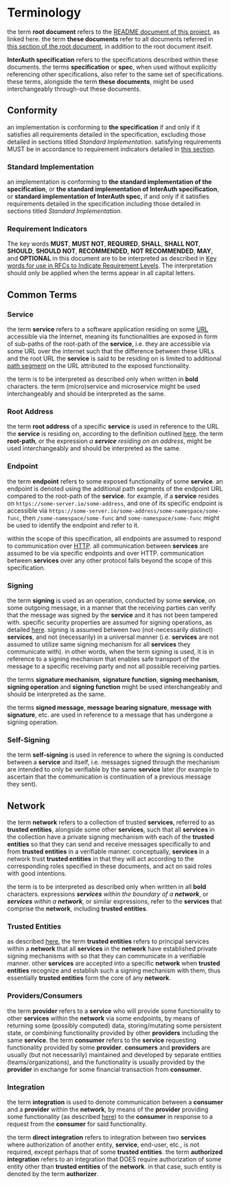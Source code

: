 # Terminology

the term **root document** refers to the [README document of this project](README.md), as linked
here. the term **these documents** refer to all documents referred in
[this section of the root document](README.md#contents),
in addition to the root document itself.

**InterAuth specification** refers to the specifications described within these documents.
the terms **specification** or **spec**, when used without explicitly referencing other specifications,
also refer to the same set of specifications. these terms, alongside the term **these documents**,
might be used interchangeably through-out these documents.

## Conformity

an implementation is conforming to **the specification** if and only if it satisfies all requirements
detailed in the specification, excluding those detailed in sections titled _Standard Implementation_.
satisfying requirements MUST be in accordance to requirement indicators detailed in [this section](#requirement-indicators).

### Standard Implementation

an implementation is conforming to **the standard implementation of the specification**, or
**the standard implementation of InterAuth specification**, or **standard implementation of InterAuth spec**,
if and only if it satisfies requirements detailed in the specification including those detailed
in sections titled _Standard Implementation_.

### Requirement Indicators

The key words **MUST**, **MUST NOT**, **REQUIRED**, **SHALL**, **SHALL NOT**,
**SHOULD**, **SHOULD NOT**, **RECOMMENDED**, **NOT RECOMMENDED**, **MAY**, and
**OPTIONAL** in this document are to be interpreted as described in
[Key words for use in RFCs to Indicate Requirement Levels](https://tools.ietf.org/html/rfc2119).
The interpretation should only be applied when the terms appear in
all capital letters.

## Common Terms

### Service

the term **service** refers to a software application residing on some
[URL](https://tools.ietf.org/html/rfc3986#section-1.1.3) accessible via the Internet, meaning its functionalities
are exposed in form of sub-paths of the root-path of the **service**, i.e. they are accessible
via some URL over the internet such that the difference between these URLs and the root URL
the **service** is said to be residing on is limited to additional
[path segment](https://tools.ietf.org/html/rfc3986#section-3.3) on the URL
attributed to the exposed functionality.

the term is to be interpreted as described only
when written in **bold** characters. the term (micro)service and microservice might be used
interchangeably and should be interpreted as the same.

### Root Address

the term **root address** of a specific **service** is used in reference to the URL the **service**
is residing on, according to the definition outlined [here](#service). the term **root-path**, or the expression
_a **service** residing on an address_,
might be used interchangeably and should be interpreted as the same.

### Endpoint

the term **endpoint** refers to some exposed functionality of some **service**. an endpoint is denoted
using the additional path segments of the endpoint URL compared to the root-path of the **service**.
for example, if a **service** resides on `https://some-server.io/some-address`, and one of its specific
endpoint is accessible via `https://some-server.io/some-address/some-namespace/some-func`, then
`/some-namespace/some-func` and `some-namespace/some-func` might be used to identify the endpoint
and refer to it.

within the scope of this specification, all endpoints are assumed to respond to communication over [HTTP](https://tools.ietf.org/html/rfc2616). all communication between **services** are assumed to be via specific
endpoints and over HTTP. communication between **services** over any other protocol falls beyond the scope of this specification.

### Signing

the term **signing** is used as an operation, conducted by some **service**, on some outgoing message,
in a manner that the receiving parties can verify that the message was signed by the **service** and it
has not been tampered with. specific security properties are assumed for signing operations, as detailed
[here](SECURITY.md#signatures). signing is assumed between two (not-necessarily distinct) **services**,
and not (necessarily) in a universal manner (i.e. **services** are not assumed to utilize same signing mechanism for all **services** they communicate with). in other words, when the term signing is used, it is in reference to a signing
mechanism that enables safe transport of the message to a specific receiving party and not all possible
receiving parties.

the terms **signature mechanism**, **signature function**, **signing mechanism**, **signing operation**
and **signing function** might be used interchangeably and should be interpreted as the same.

the terms **signed message**, **message bearing signature**, **message with signature**, etc. are used in
reference to a message that has undergone a signing operation.

### Self-Signing

the term **self-signing** is used in reference to where the signing is conducted between a **service** and
itself, i.e. messages signed through the mechanism are intended to only be verifiable by the same **service**
later (for example to ascertain that the communication is continuation of a previous message they sent).

## Network

the term **network** refers to a collection of trusted **services**, referred to as **trusted entities**, alongside some other **services**, such that all **services** in the collection have a private signing mechanism with each of the **trusted entities** so that they can send and receive messages specifically to and from **trusted entities** in a verifiable manner.
conceptually, **services** in a network trust **trusted entities** in that they will act according to the corresponding roles specified in these documents, and act on said roles with good intentions.

the term is to be interpreted as described only when written in all **bold** characters. expressions _**services** within the boundary of a **network**_, or _**services** within a **network**_, or similar expressions, refer to the **services**
that comprise the **network**, including **trusted entities**.

### Trusted Entities

as described [here](#network), the term **trusted entities** refers to principal services within a **network** that all **services** in the **network** have established private signing mechanisms with so that they can communicate in a verifiable manner. other **services** are accepted into a specific **network** when **trusted entities** recognize and establish such a signing mechanism with them, thus essentially **trusted entities** form the core of any **network**.

### Providers/Consumers

the term **provider** refers to a **service** who will provide some functionality to other **services** within the **network** via some endpoints, by means of returning some (possibly computed) data, storing/mutating some persistent state, or combining
functionality provided by other **providers** including the same **service**. the term **consumer** refers to the **service** requesting functionality provided by some **provider**. **consumers** and **providers** are usually (but not necessarily) maintained and developed by separate entities (teams/organizations), and the functionality is usually provided by the **provider** in exchange for some financial transaction from **consumer**.

### Integration

the term **integration** is used to denote communication between a **consumer** and a **provider** within the **network**, by means of the **provider** providing some functionality (as described [here](#providersconsumers)) to the **consumer** in response to a request from the **consumer** for said functionality.

the term **direct integration** refers to integration between two **services** where authorization of another entity,
**service**, end-user, etc., is not required, except perhaps that of some **trusted entities**. the term **authorized integration** refers to an integration that DOES require authorization of some entity other than **trusted entities** of
the **network**. in that case, such entity is denoted by the term **authorizer**.
